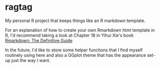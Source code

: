 # ragtag
My personal R project that keeps things like an R markdown template.

For an explanation of how to create your own Rmarkdown html template in R, I'd recommend taking a look at Chapter 18 in Yihui Xie's book [Rmarkdown: The Definitive Guide](https://bookdown.org/yihui/rmarkdown/new-formats.html)

In the future, I'd like to store some helper functions that I find myself routinely using here and also a GGplot theme that has the appearance set-up just the way I want.
